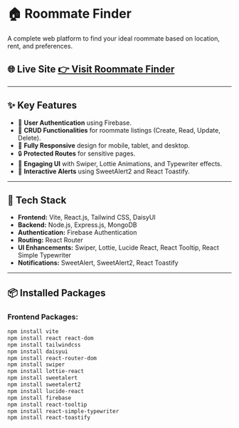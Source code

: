 # 🏠 Roommate Finder

A complete web platform to find your ideal roommate based on location, rent, and preferences.

## 🌐 Live Site [👉 Visit Roommate Finder]([(https://chimerical-frangollo-6b3418.netlify.app/)])

---

## ✨ Key Features

- 🔐 **User Authentication** using Firebase.
- 📃 **CRUD Functionalities** for roommate listings (Create, Read, Update, Delete).
- 📱 **Fully Responsive** design for mobile, tablet, and desktop.
- 🔒 **Protected Routes** for sensitive pages.
- 🎨 **Engaging UI** with Swiper, Lottie Animations, and Typewriter effects.
- 🔔 **Interactive Alerts** using SweetAlert2 and React Toastify.

---

## 🧰 Tech Stack

- **Frontend:** Vite, React.js, Tailwind CSS, DaisyUI
- **Backend:** Node.js, Express.js, MongoDB
- **Authentication:** Firebase Authentication
- **Routing:** React Router
- **UI Enhancements:** Swiper, Lottie, Lucide React, React Tooltip, React Simple Typewriter
- **Notifications:** SweetAlert, SweetAlert2, React Toastify

---

## 📦 Installed Packages

### Frontend Packages:
```bash
npm install vite
npm install react react-dom
npm install tailwindcss 
npm install daisyui
npm install react-router-dom
npm install swiper
npm install lottie-react
npm install sweetalert
npm install sweetalert2
npm install lucide-react
npm install firebase
npm install react-tooltip
npm install react-simple-typewriter
npm install react-toastify
